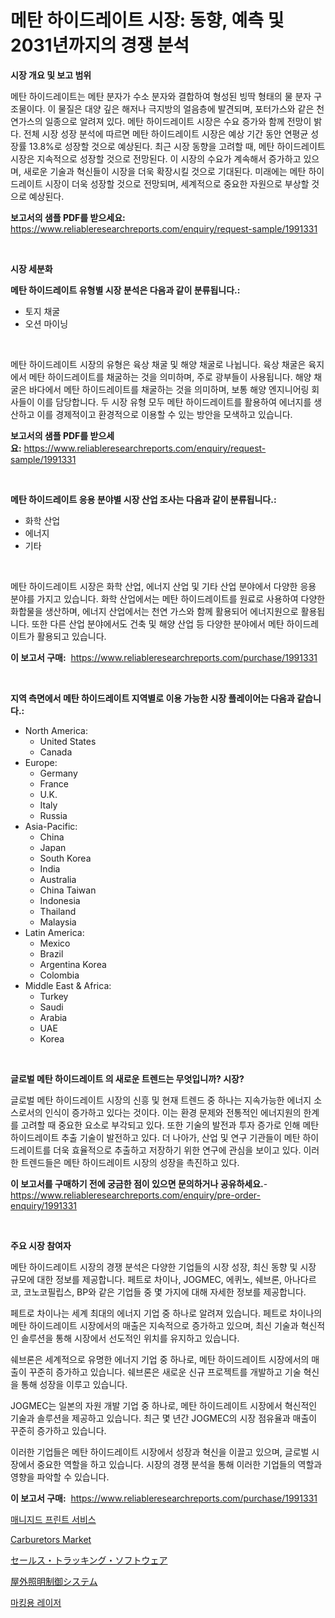<p><h1>메탄 하이드레이트 시장: 동향, 예측 및 2031년까지의 경쟁 분석</h1></p><p><strong>시장 개요 및 보고 범위</strong></p>
<p><p>메탄 하이드레이트는 메탄 분자가 수소 분자와 결합하여 형성된 빙딱 형태의 물 분자 구조물이다. 이 물질은 대양 깊은 해저나 극지방의 얼음층에 발견되며, 포터가스와 같은 천연가스의 일종으로 알려져 있다. 메탄 하이드레이트 시장은 수요 증가와 함께 전망이 밝다. 전체 시장 성장 분석에 따르면 메탄 하이드레이트 시장은 예상 기간 동안 연평균 성장률 13.8%로 성장할 것으로 예상된다. 최근 시장 동향을 고려할 때, 메탄 하이드레이트 시장은 지속적으로 성장할 것으로 전망된다. 이 시장의 수요가 계속해서 증가하고 있으며, 새로운 기술과 혁신들이 시장을 더욱 확장시킬 것으로 기대된다. 미래에는 메탄 하이드레이트 시장이 더욱 성장할 것으로 전망되며, 세계적으로 중요한 자원으로 부상할 것으로 예상된다.</p></p>
<p><strong>보고서의 샘플 PDF를 받으세요:</strong> <a href="https://www.reliableresearchreports.com/enquiry/request-sample/1991331">https://www.reliableresearchreports.com/enquiry/request-sample/1991331</a></p>
<p>&nbsp;</p>
<p><strong>시장 세분화</strong></p>
<p><strong>메탄 하이드레이트 유형별 시장 분석은 다음과 같이 분류됩니다.:</strong></p>
<p><ul><li>토지 채굴</li><li>오션 마이닝</li></ul></p>
<p>&nbsp;</p>
<p><p>메탄 하이드레이트 시장의 유형은 육상 채굴 및 해양 채굴로 나뉩니다. 육상 채굴은 육지에서 메탄 하이드레이트를 채굴하는 것을 의미하며, 주로 광부들이 사용됩니다. 해양 채굴은 바다에서 메탄 하이드레이트를 채굴하는 것을 의미하며, 보통 해양 엔지니어링 회사들이 이를 담당합니다. 두 시장 유형 모두 메탄 하이드레이트를 활용하여 에너지를 생산하고 이를 경제적이고 환경적으로 이용할 수 있는 방안을 모색하고 있습니다.</p></p>
<p><strong>보고서의 샘플 PDF를 받으세요:</strong>&nbsp;<a href="https://www.reliableresearchreports.com/enquiry/request-sample/1991331">https://www.reliableresearchreports.com/enquiry/request-sample/1991331</a></p>
<p>&nbsp;</p>
<p><strong> 메탄 하이드레이트 응용 분야별 시장 산업 조사는 다음과 같이 분류됩니다.:</strong></p>
<p><ul><li>화학 산업</li><li>에너지</li><li>기타</li></ul></p>
<p>&nbsp;</p>
<p><p>메탄 하이드레이트 시장은 화학 산업, 에너지 산업 및 기타 산업 분야에서 다양한 응용 분야를 가지고 있습니다. 화학 산업에서는 메탄 하이드레이트를 원료로 사용하여 다양한 화합물을 생산하며, 에너지 산업에서는 천연 가스와 함께 활용되어 에너지원으로 활용됩니다. 또한 다른 산업 분야에서도 건축 및 해양 산업 등 다양한 분야에서 메탄 하이드레이트가 활용되고 있습니다.</p></p>
<p><strong>이 보고서 구매:</strong>&nbsp; <a href="https://www.reliableresearchreports.com/purchase/1991331">https://www.reliableresearchreports.com/purchase/1991331</a></p>
<p>&nbsp;</p>
<p><strong>지역 측면에서 메탄 하이드레이트 지역별로 이용 가능한 시장 플레이어는 다음과 같습니다.:</strong></p>
<p><ul>
    <li>
        North America:
        <ul>
            <li>United States</li>
            <li>Canada</li>
        </ul>
    </li>
    <li>
        Europe:
        <ul>
            <li>Germany</li>
            <li>France</li>
            <li>U.K.</li>
            <li>Italy</li>
            <li>Russia</li>
        </ul>
    </li>
    <li>
        Asia-Pacific:
        <ul>
            <li>China</li>
            <li>Japan</li>
            <li>South Korea</li>
            <li>India</li>
            <li>Australia</li>
            <li>China Taiwan</li>
            <li>Indonesia</li>
            <li>Thailand</li>
            <li>Malaysia</li>
        </ul>
    </li>
    <li>
        Latin America:
        <ul>
            <li>Mexico</li>
            <li>Brazil</li>
            <li>Argentina Korea</li>
            <li>Colombia</li>
        </ul>
    </li>
    <li>
        Middle East & Africa:
        <ul>
            <li>Turkey</li>
            <li>Saudi</li>
            <li>Arabia</li>
            <li>UAE</li>
            <li>Korea</li>
        </ul>
    </li>
    </ul></p>
<p>&nbsp;</p>
<p><strong>글로벌 메탄 하이드레이트 의 새로운 트렌드는 무엇입니까? 시장?</strong></p>
<p><p>글로벌 메탄 하이드레이트 시장의 신흥 및 현재 트렌드 중 하나는 지속가능한 에너지 소스로서의 인식이 증가하고 있다는 것이다. 이는 환경 문제와 전통적인 에너지원의 한계를 고려할 때 중요한 요소로 부각되고 있다. 또한 기술의 발전과 투자 증가로 인해 메탄 하이드레이트 추출 기술이 발전하고 있다. 더 나아가, 산업 및 연구 기관들이 메탄 하이드레이트를 더욱 효율적으로 추출하고 저장하기 위한 연구에 관심을 보이고 있다. 이러한 트렌드들은 메탄 하이드레이트 시장의 성장을 촉진하고 있다.</p></p>
<p><strong>이 보고서를 구매하기 전에 궁금한 점이 있으면 문의하거나 공유하세요.</strong>- <a href="https://www.reliableresearchreports.com/enquiry/pre-order-enquiry/1991331">https://www.reliableresearchreports.com/enquiry/pre-order-enquiry/1991331</a></p>
<p>&nbsp;</p>
<p><strong>주요 시장 참여자</strong></p>
<p><p>메탄 하이드레이트 시장의 경쟁 분석은 다양한 기업들의 시장 성장, 최신 동향 및 시장 규모에 대한 정보를 제공합니다. 페트로 차이나, JOGMEC, 에퀴노, 쉐브론, 아나다르코, 코노코필립스, BP와 같은 기업들 중 몇 가지에 대해 자세한 정보를 제공합니다.</p><p>페트로 차이나는 세계 최대의 에너지 기업 중 하나로 알려져 있습니다. 페트로 차이나의 메탄 하이드레이트 시장에서의 매출은 지속적으로 증가하고 있으며, 최신 기술과 혁신적인 솔루션을 통해 시장에서 선도적인 위치를 유지하고 있습니다.</p><p>쉐브론은 세계적으로 유명한 에너지 기업 중 하나로, 메탄 하이드레이트 시장에서의 매출이 꾸준히 증가하고 있습니다. 쉐브론은 새로운 신규 프로젝트를 개발하고 기술 혁신을 통해 성장을 이루고 있습니다.</p><p>JOGMEC는 일본의 자원 개발 기업 중 하나로, 메탄 하이드레이트 시장에서 혁신적인 기술과 솔루션을 제공하고 있습니다. 최근 몇 년간 JOGMEC의 시장 점유율과 매출이 꾸준히 증가하고 있습니다.</p><p>이러한 기업들은 메탄 하이드레이트 시장에서 성장과 혁신을 이끌고 있으며, 글로벌 시장에서 중요한 역할을 하고 있습니다. 시장의 경쟁 분석을 통해 이러한 기업들의 역할과 영향을 파악할 수 있습니다.</p></p>
<p><strong>이 보고서 구매:</strong>&nbsp;&nbsp;<a href="https://www.reliableresearchreports.com/purchase/1991331">https://www.reliableresearchreports.com/purchase/1991331</a></p>
<p><p><a href="https://github.com/vs10l4sfg5c/Market-Research-Report-List-1/blob/main/72552118632.md">매니지드 프린트 서비스</a></p><p><a href="https://issuu.com/reportprime-2/docs/carburetors-market-size-2030.pptx">Carburetors Market</a></p><p><a href="https://github.com/LeanneBruen2023/Market-Research-Report-List-1/blob/main/79018299415.md">セールス・トラッキング・ソフトウェア</a></p><p><a href="https://medium.com/@alicequigley2023/%E5%B1%8B%E5%A4%96%E7%85%A7%E6%98%8E%E5%88%B6%E5%BE%A1%E3%82%B7%E3%82%B9%E3%83%86%E3%83%A0%E3%81%AE%E5%B8%82%E5%A0%B4%E8%AA%BF%E6%9F%BB%E3%83%AC%E3%83%9D%E3%83%BC%E3%83%88-%E3%81%9D%E3%81%AE%E6%AD%B4%E5%8F%B2%E3%81%A82031%E5%B9%B4%E3%81%BE%E3%81%A7%E3%81%AE%E4%BA%88%E6%B8%AC-7ab097eb4863">屋外照明制御システム</a></p><p><a href="https://medium.com/@jackiefauhey9089475/%EB%A7%88%ED%82%B9-%EC%8B%9C%EC%9E%A5%EC%9D%84-%EC%9C%84%ED%95%9C-%EB%A0%88%EC%9D%B4%EC%A0%80-%EA%B2%BD%EC%9F%81-%EB%B6%84%EC%84%9D-%EC%8B%9C%EC%9E%A5-%EB%8F%99%ED%96%A5-%EB%B0%8F-2031%EB%85%84%EA%B9%8C%EC%A7%80%EC%9D%98-%EC%A0%84%EB%A7%9D-989b0d814cde">마킹용 레이저</a></p></p>
